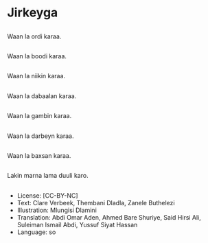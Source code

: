 # Jirkeyga

##
Waan la ordi karaa.

##
Waan la boodi karaa.

##
Waan la niikin karaa.

##
Waan la dabaalan karaa.

##
Waan la gambin karaa.

##
Waan la darbeyn karaa.

##
Waan la baxsan karaa.

##
Lakin marna lama duuli karo.

##
* License: [CC-BY-NC]
* Text: Clare Verbeek, Thembani Dladla, Zanele Buthelezi
* Illustration: Mlungisi Dlamini
* Translation: Abdi Omar Aden, Ahmed Bare Shuriye, Said Hirsi Ali, Suleiman Ismail Abdi, Yussuf Siyat Hassan
* Language: so
